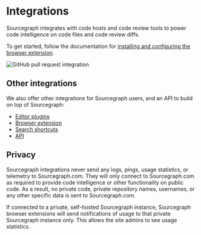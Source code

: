 # Integrations

Sourcegraph integrates with code hosts and code review tools to power code intelligence on code files and code review diffs.

To get started, follow the documentation for [installing and configuring the browser extension](/integration/browser_extension).

![GitHub pull request integration](./github/GitHubDiff.png)

## Other integrations

We also offer other integrations for Sourcegraph users, and an API to build on top of Sourcegraph:

- [Editor plugins](/integration/editor)
- [Browser extension](/integration/browser_extension)
- [Search shortcuts](/integration/browser_search_engine)
- [API](/api/graphql)

## Privacy

Sourcegraph integrations never send any logs, pings, usage statistics, or telemetry to Sourcegraph.com. They will only connect to Sourcegraph.com as required to provide code intelligence or other functionality on public code. As a result, no private code, private repository names, usernames, or any other specific data is sent to Sourcegraph.com.

If connected to a private, self-hosted Sourcegraph instance, Sourcegraph browser extensions will send notifications of usage to that private Sourcegraph instance only. This allows the site admins to see usage statistics.
